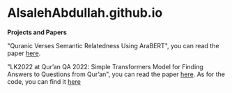 # AlsalehAbdullah.github.io

**Projects and Papers** 

"Quranic Verses Semantic Relatedness Using AraBERT", you can read the paper [here](https://eprints.whiterose.ac.uk/172516/).

"LK2022 at Qur’an QA 2022: Simple Transformers Model for Finding Answers to Questions from Qur’an", you can read the paper [here](https://aclanthology.org/2022.osact-1.14/). As for the code, you can find it [here](https://github.com/AlsalehAbdullah/Quran_QA)



